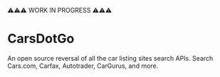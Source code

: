 ⚠️⚠️⚠️ WORK IN PROGRESS ⚠️⚠️⚠️

# CarsDotGo
An open source reversal of all the car listing sites search APIs. Search Cars.com, Carfax, Autotrader, CarGurus, and more.

